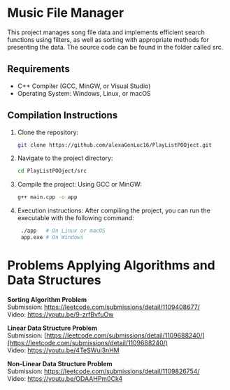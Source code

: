 # Music File Manager
This project manages song file data and implements efficient search functions using filters, as well as sorting with appropriate methods for presenting the data. The source code can be found in the folder called src.

## Requirements

- C++ Compiler (GCC, MinGW, or Visual Studio)
- Operating System: Windows, Linux, or macOS

## Compilation Instructions

1. Clone the repository:
   ```bash
   git clone https://github.com/alexaGonLuc16/PlayListPOOject.git
   
2. Navigate to the project directory:
   ```bash
   cd PlayListPOOject/src
   ```

3. Compile the project:
Using GCC or MinGW:
   ```bash
   g++ main.cpp -o app
   ```

4. Execution instructions:
   After compiling the project, you can run the executable with the following command:
   ```bash
    ./app   # On Linux or macOS
    app.exe # On Windows
   
# Problems Applying Algorithms and Data Structures

**Sorting Algorithm Problem**  
Submission: https://leetcode.com/submissions/detail/1109408677/  
Video: https://youtu.be/9-zrfBvfuOw

**Linear Data Structure Problem**  
Submission: [https://leetcode.com/submissions/detail/1109688240/](https://leetcode.com/submissions/detail/1109688240/)  
Video: https://youtu.be/4TeSWui3nHM

**Non-Linear Data Structure Problem**  
Submission: https://leetcode.com/submissions/detail/1109826754/  
Video: https://youtu.be/ODAAHPm0Ck4

